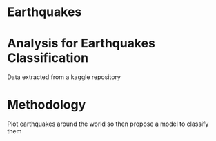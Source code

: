 # Earthquakes

# Analysis for Earthquakes Classification
Data extracted from a kaggle repository 

# Methodology 

Plot earthquakes around the world so then propose a model to classify them 
